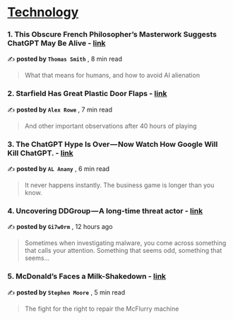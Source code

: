 
<h1><a href=https://medium.com/tag/technology/recommended target="_blank" rel="noopener noreferrer">Technology</a></h1>
<h3>1. This Obscure French Philosopher’s Masterwork Suggests ChatGPT May Be Alive - <a href=https://medium.com/the-generator/this-obscure-french-philosophers-masterwork-suggests-chatgpt-may-be-alive-697185c0d632?source=tag_recommended_feed---------0-84----------technology----------ef2330bf_9aac_49ed_9aa7_5a924d6a72bb------- target="_blank" rel="noopener noreferrer">link</a></h3>

✍️ **posted by `Thomas Smith`** <date> , 8 min read</date>

<blockquote>What that means for humans, and how to avoid AI alienation</blockquote>

<h3>2. Starfield Has Great Plastic Door Flaps - <a href=https://medium.com/@xander51/starfield-has-great-plastic-door-flaps-98f45f981394?source=tag_recommended_feed---------1-107----------technology----------ef2330bf_9aac_49ed_9aa7_5a924d6a72bb------- target="_blank" rel="noopener noreferrer">link</a></h3>

✍️ **posted by `Alex Rowe`** <date> , 7 min read</date>

<blockquote>And other important observations after 40 hours of playing</blockquote>

<h3>3. The ChatGPT Hype Is Over — Now Watch How Google Will Kill ChatGPT. - <a href=https://medium.com/@alanany/the-chatgpt-hype-is-over-now-watch-how-google-will-kill-chatgpt-426d5e3f7d05?source=tag_recommended_feed---------2-85----------technology----------ef2330bf_9aac_49ed_9aa7_5a924d6a72bb------- target="_blank" rel="noopener noreferrer">link</a></h3>

✍️ **posted by `AL Anany`** <date> , 6 min read</date>

<blockquote>It never happens instantly. The business game is longer than you know.</blockquote>

<h3>4. Uncovering DDGroup — A long-time threat actor - <a href=https://medium.com/@gi7w0rm/uncovering-ddgroup-a-long-time-threat-actor-d3b3020625a4?source=tag_recommended_feed---------3-84----------technology----------ef2330bf_9aac_49ed_9aa7_5a924d6a72bb------- target="_blank" rel="noopener noreferrer">link</a></h3>

✍️ **posted by `Gi7w0rm`** <date> , 12 hours ago</date>

<blockquote>Sometimes when investigating malware, you come across something that calls your attention. Something that seems odd, something that seems…</blockquote>

<h3>5. McDonald’s Faces a Milk-Shakedown - <a href=https://medium.com/@stephenmoore/mcdonalds-faces-a-milk-shakedown-4a496efebb9c?source=tag_recommended_feed---------4-107----------technology----------ef2330bf_9aac_49ed_9aa7_5a924d6a72bb------- target="_blank" rel="noopener noreferrer">link</a></h3>

✍️ **posted by `Stephen Moore`** <date> , 5 min read</date>

<blockquote>The fight for the right to repair the McFlurry machine</blockquote>

